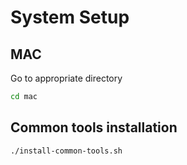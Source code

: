 # System Setup

## MAC

Go to appropriate directory
```bash
cd mac
```

## Common tools installation

```bash
./install-common-tools.sh
```
